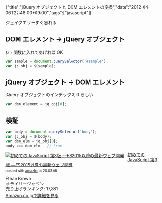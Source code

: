 {"title":"jQuery オブジェクトと DOM エレメントの変換","date":"2012-04-06T22:48:00+09:00","tags":["javascript"]}

ジェイクエリーすぐ忘れる

## DOM エレメント -> jQuery オブジェクト

`$()` 関数に入れてあげれば OK

```js
var sample = document.querySelector('#sample');
var jq_obj = $(sample);
```

## jQuery オブジェクト -> DOM エレメント

jQuery オブジェクトのインデックス 0 らしい

```js
var dom_element = jq_obj[0];
```

## 検証

```js
var body = document.querySelector('body');
var jq_obj = $(body);
var dom_elm = jq_obj[0];
body === dom_elm   // true
```

<div class="amazlet-box" style="margin-bottom:0px;"><div class="amazlet-image" style="float:left;margin:0px 12px 1px 0px;"><a href="http://www.amazon.co.jp/exec/obidos/ASIN/4873117836/pleasesleep-22/ref=nosim/" name="amazletlink" target="_blank"><img src="https://images-fe.ssl-images-amazon.com/images/I/51U44SJi3jL._SL160_.jpg" alt="初めてのJavaScript 第3版 ―ES2015以降の最新ウェブ開発" style="border: none;" /></a></div><div class="amazlet-info" style="line-height:120%; margin-bottom: 10px"><div class="amazlet-name" style="margin-bottom:10px;line-height:120%"><a href="http://www.amazon.co.jp/exec/obidos/ASIN/4873117836/pleasesleep-22/ref=nosim/" name="amazletlink" target="_blank">初めてのJavaScript 第3版 ―ES2015以降の最新ウェブ開発</a><div class="amazlet-powered-date" style="font-size:80%;margin-top:5px;line-height:120%">posted with <a href="http://www.amazlet.com/" title="amazlet" target="_blank">amazlet</a> at 20.03.08</div></div><div class="amazlet-detail">Ethan Brown <br />オライリージャパン <br />売り上げランキング: 17,881<br /></div><div class="amazlet-sub-info" style="float: left;"><div class="amazlet-link" style="margin-top: 5px"><a href="http://www.amazon.co.jp/exec/obidos/ASIN/4873117836/pleasesleep-22/ref=nosim/" name="amazletlink" target="_blank">Amazon.co.jpで詳細を見る</a></div></div></div><div class="amazlet-footer" style="clear: left"></div></div>
